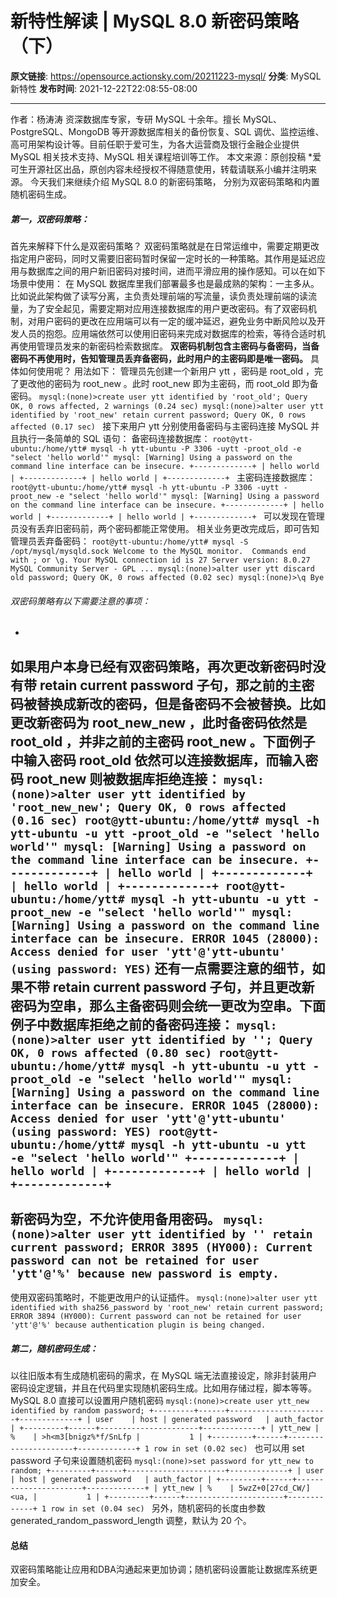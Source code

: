 # 新特性解读 | MySQL 8.0 新密码策略（下）

**原文链接**: https://opensource.actionsky.com/20211223-mysql/
**分类**: MySQL 新特性
**发布时间**: 2021-12-22T22:08:55-08:00

---

作者：杨涛涛
资深数据库专家，专研 MySQL 十余年。擅长 MySQL、PostgreSQL、MongoDB 等开源数据库相关的备份恢复、SQL 调优、监控运维、高可用架构设计等。目前任职于爱可生，为各大运营商及银行金融企业提供 MySQL 相关技术支持、MySQL 相关课程培训等工作。
本文来源：原创投稿
*爱可生开源社区出品，原创内容未经授权不得随意使用，转载请联系小编并注明来源。
今天我们来继续介绍 MySQL 8.0 的新密码策略， 分别为双密码策略和内置随机密码生成。
##### 第一，双密码策略：
首先来解释下什么是双密码策略？ 双密码策略就是在日常运维中，需要定期更改指定用户密码，同时又需要旧密码暂时保留一定时长的一种策略。其作用是延迟应用与数据库之间的用户新旧密码对接时间，进而平滑应用的操作感知。可以在如下场景中使用：
在 MySQL 数据库里我们部署最多也是最成熟的架构：一主多从。比如说此架构做了读写分离，主负责处理前端的写流量，读负责处理前端的读流量，为了安全起见，需要定期对应用连接数据库的用户更改密码。有了双密码机制，对用户密码的更改在应用端可以有一定的缓冲延迟，避免业务中断风险以及开发人员的抱怨。应用端依然可以使用旧密码来完成对数据库的检索，等待合适时机再使用管理员发来的新密码检索数据库。
**双密码机制包含主密码与备密码，当备密码不再使用时，告知管理员丢弃备密码，此时用户的主密码即是唯一密码。**
具体如何使用呢？ 用法如下：
管理员先创建一个新用户 ytt ，密码是 root_old ，完了更改他的密码为 root_new 。此时 root_new 即为主密码，而 root_old 即为备密码。
`mysql:(none)>create user ytt identified by 'root_old';
Query OK, 0 rows affected, 2 warnings (0.24 sec)
mysql:(none)>alter user ytt identified by 'root_new' retain current password;
Query OK, 0 rows affected (0.17 sec)
`
接下来用户 ytt 分别使用备密码与主密码连接 MySQL 并且执行一条简单的 SQL 语句：
备密码连接数据库：
`root@ytt-ubuntu:/home/ytt# mysql -h ytt-ubuntu -P 3306 -uytt -proot_old -e "select 'hello world'"
mysql: [Warning] Using a password on the command line interface can be insecure.
+-------------+
| hello world |
+-------------+
| hello world |
+-------------+
`
主密码连接数据库：
`root@ytt-ubuntu:/home/ytt# mysql -h ytt-ubuntu -P 3306 -uytt -proot_new -e "select 'hello world'"
mysql: [Warning] Using a password on the command line interface can be insecure.
+-------------+
| hello world |
+-------------+
| hello world |
+-------------+
`
可以发现在管理员没有丢弃旧密码前，两个密码都能正常使用。
相关业务更改完成后，即可告知管理员丢弃备密码：
`root@ytt-ubuntu:/home/ytt# mysql -S /opt/mysql/mysqld.sock
Welcome to the MySQL monitor.  Commands end with ; or \g.
Your MySQL connection id is 27
Server version: 8.0.27 MySQL Community Server - GPL
...
mysql:(none)>alter user ytt discard old password;
Query OK, 0 rows affected (0.02 sec)
mysql:(none)>\q
Bye
`
###### 双密码策略有以下需要注意的事项：
- 
如果用户本身已经有双密码策略，再次更改新密码时没有带 retain current password 子句，那之前的主密码被替换成新改的密码，但是备密码不会被替换。比如更改新密码为 root_new_new ，此时备密码依然是 root_old ，并非之前的主密码 root_new 。下面例子中输入密码 root_old 依然可以连接数据库，而输入密码 root_new 则被数据库拒绝连接：
` mysql:(none)>alter user ytt identified by 'root_new_new';
Query OK, 0 rows affected (0.16 sec)
root@ytt-ubuntu:/home/ytt# mysql -h ytt-ubuntu -u ytt -proot_old -e "select 'hello world'"
mysql: [Warning] Using a password on the command line interface can be insecure.
+-------------+
| hello world |
+-------------+
| hello world |
+-------------+
root@ytt-ubuntu:/home/ytt# mysql -h ytt-ubuntu -u ytt -proot_new -e "select 'hello world'"
mysql: [Warning] Using a password on the command line interface can be insecure.
ERROR 1045 (28000): Access denied for user 'ytt'@'ytt-ubuntu' (using password: YES)
`
还有一点需要注意的细节，如果不带 retain current password  子句，并且更改新密码为空串，那么主备密码则会统一更改为空串。下面例子中数据库拒绝之前的备密码连接：
`mysql:(none)>alter user ytt identified by '';
Query OK, 0 rows affected (0.80 sec)
root@ytt-ubuntu:/home/ytt# mysql -h ytt-ubuntu -u ytt -proot_old -e "select 'hello world'"
mysql: [Warning] Using a password on the command line interface can be insecure.
ERROR 1045 (28000): Access denied for user 'ytt'@'ytt-ubuntu' (using password: YES)
root@ytt-ubuntu:/home/ytt# mysql -h ytt-ubuntu -u ytt  -e "select 'hello world'"
+-------------+
| hello world |
+-------------+
| hello world |
+-------------+
`
- 
新密码为空，不允许使用备用密码。
` mysql:(none)>alter user ytt identified by '' retain current password;
ERROR 3895 (HY000): Current password can not be retained for user 'ytt'@'%' because new password is empty.
`
- 
使用双密码策略时，不能更改用户的认证插件。
` mysql:(none)>alter user ytt identified with sha256_password by 'root_new' retain current password;
ERROR 3894 (HY000): Current password can not be retained for user 'ytt'@'%' because authentication plugin is being changed.
`
##### 第二，随机密码生成：
以往旧版本有生成随机密码的需求，在 MySQL 端无法直接设定，除非封装用户密码设定逻辑，并且在代码里实现随机密码生成。比如用存储过程，脚本等等。
MySQL 8.0 直接可以设置用户随机密码
`mysql:(none)>create user ytt_new identified by random password;
+---------+------+----------------------+-------------+
| user    | host | generated password   | auth_factor |
+---------+------+----------------------+-------------+
| ytt_new | %    | >h<m3[bnigz%*f/SnLfp |           1 |
+---------+------+----------------------+-------------+
1 row in set (0.02 sec)
`
也可以用 set password 子句来设置随机密码
`mysql:(none)>set password for ytt_new to random;
+---------+------+----------------------+-------------+
| user    | host | generated password   | auth_factor |
+---------+------+----------------------+-------------+
| ytt_new | %    | 5wzZ+0[27cd_CW/]<ua, |           1 |
+---------+------+----------------------+-------------+
1 row in set (0.04 sec)
`
另外，随机密码的长度由参数 generated_random_password_length 调整，默认为 20 个。
#### 总结
双密码策略能让应用和DBA沟通起来更加协调；随机密码设置能让数据库系统更加安全。
